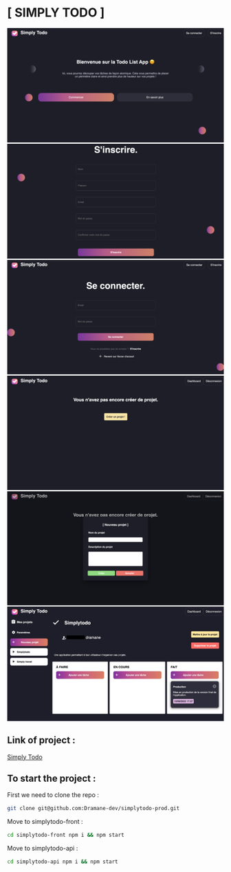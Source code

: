 # [ SIMPLY TODO ]

![alt text](https://github.com/Dramane-dev/simplytodo-prod/blob/master/app-screens/home.png?raw=true)
![alt text](https://github.com/Dramane-dev/simplytodo-prod/blob/master/app-screens/signup.png?raw=true)
![alt text](https://github.com/Dramane-dev/simplytodo-prod/blob/master/app-screens/signin.png?raw=true)
![alt text](https://github.com/Dramane-dev/simplytodo-prod/blob/master/app-screens/no-project.png?raw=true)
![alt text](https://github.com/Dramane-dev/simplytodo-prod/blob/master/app-screens/new-project.png?raw=true)
![alt text](https://github.com/Dramane-dev/simplytodo-prod/blob/master/app-screens/board.jpg?raw=true)

## Link of project :
[Simply Todo](https://dramane.dev/simplytodo)

## To start the project :

First we need to clone the repo : 

```bash
git clone git@github.com:Dramane-dev/simplytodo-prod.git
```

Move to simplytodo-front :

```bash
cd simplytodo-front npm i && npm start
```

Move to simplytodo-api :

```bash
cd simplytodo-api npm i && npm start
```